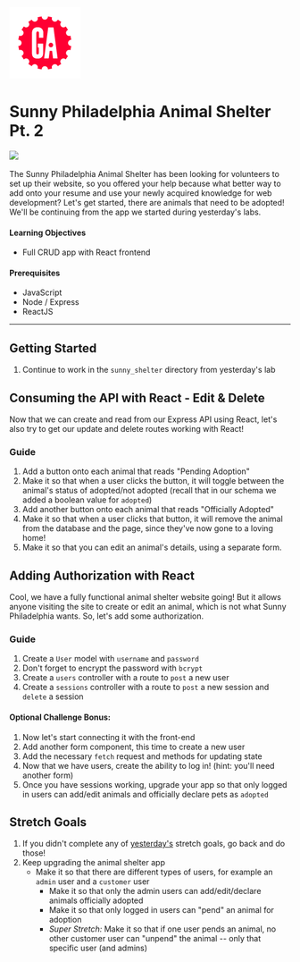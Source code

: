 [![General Assembly Logo](/ga_cog.png)](https://generalassemb.ly)

# Sunny Philadelphia Animal Shelter Pt. 2

![](https://i.investopedia.com/content/short_article/3_reasons_why_pet_st/shutterstock_124152457_pet_stocks.jpg)

The Sunny Philadelphia Animal Shelter has been looking for volunteers to set up their website, so you offered your help because what better way to add onto your resume and use your newly acquired knowledge for web development? Let's get started, there are animals that need to be adopted! We'll be continuing from the app we started during yesterday's labs.

#### Learning Objectives

- Full CRUD app with React frontend

#### Prerequisites

- JavaScript
- Node / Express
- ReactJS

---

## Getting Started

1. Continue to work in the `sunny_shelter` directory from yesterday's lab

## Consuming the API with React - Edit & Delete

Now that we can create and read from our Express API using React, let's also try to get our update and delete routes working with React!

### Guide

1. Add a button onto each animal that reads "Pending Adoption"
1. Make it so that when a user clicks the button, it will toggle between the animal's status of adopted/not adopted (recall that in our schema we added a boolean value for `adopted`)
1. Add another button onto each animal that reads "Officially Adopted"
1. Make it so that when a user clicks that button, it will remove the animal from the database and the page, since they've now gone to a loving home!
1. Make it so that you can edit an animal's details, using a separate form.

<!--I advise stopping here at the end of Tuesday unless you have more time than expected. We can pick this up on Wednesday.-->
<!--Doing this on Wednesday, it would be good to split up into groups based on confidence level (put more support with the less confident)-->

## Adding Authorization with React 	

Cool, we have a fully functional animal shelter website going! But it allows anyone visiting the site to create or edit an animal, which is not what Sunny Philadelphia wants. So, let's add some authorization.

### Guide 	

1. Create a `User` model with `username` and `password` 	
1. Don't forget to encrypt the password with `bcrypt` 	
1. Create a `users` controller with a route to `post` a new user 	
1. Create a `sessions` controller with a route to `post` a new session and `delete` a session

#### Optional Challenge Bonus:
1. Now let's start connecting it with the front-end
1. Add another form component, this time to create a new user 	
1. Add the necessary `fetch` request and methods for updating state
1. Now that we have users, create the ability to log in! (hint: you'll need another form)
1. Once you have sessions working, upgrade your app so that only logged in users can add/edit animals and officially declare pets as `adopted`

## Stretch Goals 	

1. If you didn't complete any of [yesterday's](/unit_3/w08d01/student_labs/README.md) stretch goals, go back and do those!
1. Keep upgrading the animal shelter app 	
    - Make it so that there are different types of users, for example an `admin` user and a `customer` user 	
      - Make it so that only the admin users can add/edit/declare animals officially adopted
      - Make it so that only logged in users can "pend" an animal for adoption 	
      - _Super Stretch:_ Make it so that if one user pends an animal, no other customer user can "unpend" the animal -- only that specific user (and admins)    	
